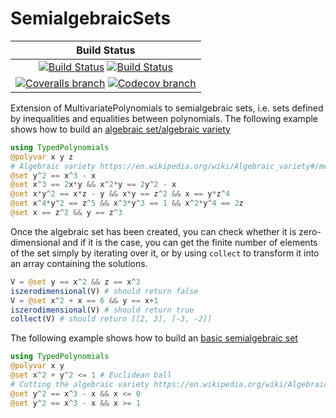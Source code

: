 # SemialgebraicSets

| **Build Status** |
|:----------------:|
| [![Build Status][build-img]][build-url] [![Build Status][winbuild-img]][winbuild-url] |
| [![Coveralls branch][coveralls-img]][coveralls-url] [![Codecov branch][codecov-img]][codecov-url] |

Extension of MultivariatePolynomials to semialgebraic sets, i.e. sets defined by inequalities and equalities between polynomials.
The following example shows how to build an [algebraic set/algebraic variety](https://en.wikipedia.org/wiki/Algebraic_variety)
```julia
using TypedPolynomials
@polyvar x y z
# Algebraic variety https://en.wikipedia.org/wiki/Algebraic_variety#/media/File:Elliptic_curve2.png
@set y^2 == x^3 - x
@set x^3 == 2x*y && x^2*y == 2y^2 - x
@set x*y^2 == x*z - y && x*y == z^2 && x == y*z^4
@set x^4*y^2 == z^5 && x^3*y^3 == 1 && x^2*y^4 == 2z
@set x == z^2 && y == z^3
```

Once the algebraic set has been created, you can check whether it is zero-dimensional and if it is the case, you can get the finite number of elements of the set simply by iterating over it, or by using `collect` to transform it into an array containing the solutions.
```julia
V = @set y == x^2 && z == x^3
iszerodimensional(V) # should return false
V = @set x^2 + x == 6 && y == x+1
iszerodimensional(V) # should return true
collect(V) # should return [[2, 3], [-3, -2]]
```

The following example shows how to build an [basic semialgebraic set](http://www.mit.edu/~parrilo/cdc03_workshop/10_positivstellensatz_2003_12_07_02_screen.pdf)
```julia
using TypedPolynomials
@polyvar x y
@set x^2 + y^2 <= 1 # Euclidean ball
# Cutting the algebraic variety https://en.wikipedia.org/wiki/Algebraic_variety#/media/File:Elliptic_curve2.png
@set y^2 == x^3 - x && x <= 0
@set y^2 == x^3 - x && x >= 1
```

[build-img]: https://travis-ci.org/JuliaAlgebra/SemialgebraicSets.jl.svg?branch=master
[build-url]: https://travis-ci.org/JuliaAlgebra/SemialgebraicSets.jl
[winbuild-img]: https://ci.appveyor.com/api/projects/status/v03rni6sb343akns/branch/master?svg=true
[winbuild-url]: https://ci.appveyor.com/project/blegat/semialgebraicsets-jl/branch/master
[coveralls-img]: https://coveralls.io/repos/github/JuliaAlgebra/SemialgebraicSets.jl/badge.svg?branch=master
[coveralls-url]: https://coveralls.io/github/JuliaAlgebra/SemialgebraicSets.jl?branch=master
[codecov-img]: http://codecov.io/github/JuliaAlgebra/SemialgebraicSets.jl/coverage.svg?branch=master
[codecov-url]: http://codecov.io/github/JuliaAlgebra/SemialgebraicSets.jl?branch=master
